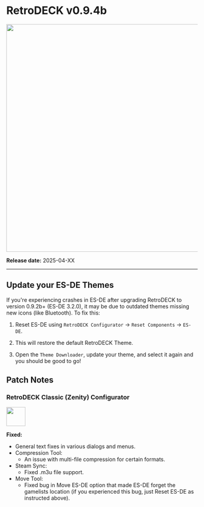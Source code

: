# RetroDECK v0.9.4b

<img src="../../../wiki_images/logos/rd-logo-box.png" width="600">

**Release date:** 2025-04-XX

---

## Update your ES-DE Themes

If you're experiencing crashes in ES-DE after upgrading RetroDECK to version 0.9.2b+ (ES-DE 3.2.0), it may be due to outdated themes missing new icons (like Bluetooth). To fix this:

1. Reset ES-DE using `RetroDECK Configurator` → `Reset Components` → `ES-DE`.

2. This will restore the default RetroDECK Theme.

3. Open the `Theme Downloader`, update your theme, and select it again and you should be good to go!

## Patch Notes

### RetroDECK Classic (Zenity) Configurator

<img src="../../../wiki_icons/retrodeck/icon-configurator.svg" width="50">

**Fixed:**

- General text fixes in various dialogs and menus.
- Compression Tool:
    - An issue with multi-file compression for certain formats.
- Steam Sync:
    - Fixed .m3u file support.
- Move Tool:
    - Fixed bug in Move ES-DE option that made ES-DE forget the gamelists location (if you experienced this bug, just Reset ES-DE as instructed above).
